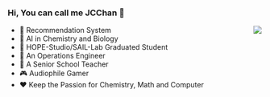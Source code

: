 ### Hi, You can call me JCChan 👋

<img align="right" src="https://github-readme-stats.vercel.app/api?username=jcchan23&show_icons=true&theme=blueberry" />

<!--
**jcchan23/jcchan23** is a ✨ _special_ ✨ repository because its `README.md` (this file) appears on your GitHub profile.

Here are some ideas to get you started:
-->

- 🔨 Recommendation System
- 📖 AI in Chemistry and Biology
- 🎒 HOPE-Studio/SAIL-Lab Graduated Student
- 👨 An Operations Engineer
- 👦 A Senior School Teacher
- 🎮 Audiophile Gamer
- ❤️ Keep the Passion for Chemistry, Math and Computer


<!-- 
- 🔭 I’m currently working on ...
- 🌱 I’m currently learning ...
- 👯 I’m looking to collaborate on ...
- 🤔 I’m looking for help with ...
- 💬 Ask me about ...
- 📫 How to reach me: ...
- 😄 Pronouns: ...
- ⚡ Fun fact: ...

 -->



